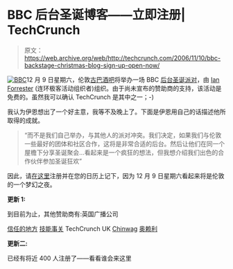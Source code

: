 # BBC 后台圣诞博客——立即注册| TechCrunch

> 原文：<https://web.archive.org/web/http://techcrunch.com/2006/11/10/bbc-backstage-christmas-blog-sign-up-open-now/>

[![BBC](img/a24845d808e5e9af7fd1ecc8c1cb119b.png)](https://web.archive.org/web/20160305200453/http://www.bbc.co.uk/)12 月 9 日星期六，伦敦[古巴酒吧](https://web.archive.org/web/20160305200453/http://www.thecuban.co.uk/city/near.htm)将举办一场 BBC [后台圣诞派对](https://web.archive.org/web/20160305200453/http://backstage.bbc.co.uk/news/archives/2006/10/bbc_backstage_l.html)，由 [Ian Forrester](https://web.archive.org/web/20160305200453/http://www.cubicgarden.com/blojsom/blog/cubicgarden/) (连环极客活动组织者)组织。由于尚未宣布的赞助商的支持，该活动是免费的。虽然我可以确认 TechCrunch 是其中之一；-)

我认为伊恩想出了一个好主意，我等不及晚上了。下面是伊恩用自己的话描述他所取得的成就。

> “而不是我们自己举办，与其他人的派对冲突。我们决定，如果我们与伦敦一些最好的团体和社区合作，这将是非常合适的后台。然后让他们在同一个屋檐下分享圣诞聚会…看起来是一个疯狂的想法，但我想介绍我们出色的合作伙伴参加圣诞狂欢”

因此，请[在这里](https://web.archive.org/web/20160305200453/http://backstage.bbc.co.uk/news/archives/2006/11/christmas_party.html)注册并在您的日历上记下，因为 12 月 9 日星期六看起来将是伦敦的一个梦幻之夜。

**更新 1:**

到目前为止，其他赞助商有:英国广播公司

[信任的地方](https://web.archive.org/web/20160305200453/http://www.trustedplaces.com/)
[技能事关](https://web.archive.org/web/20160305200453/http://skillsmatter.com/)
TechCrunch UK
[Chinwag](https://web.archive.org/web/20160305200453/http://www.chinwag.com/)
[奥赖利](https://web.archive.org/web/20160305200453/http://www.oreilly.com/)

**更新二:**

已经有将近 400 人注册了——看看谁会来这里